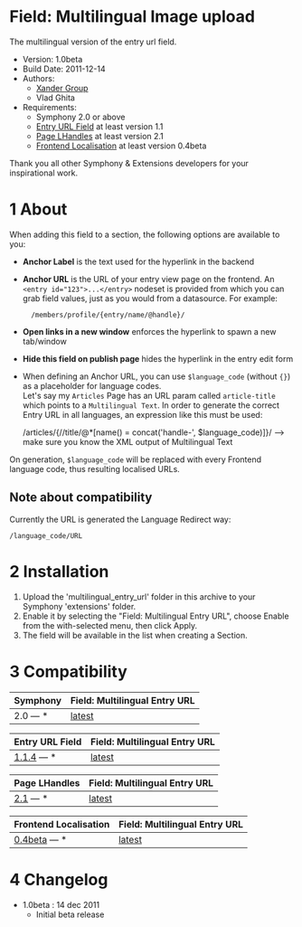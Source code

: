 Field: Multilingual Image upload
==============

The multilingual version of the entry url field.

* Version: 1.0beta
* Build Date: 2011-12-14
* Authors:
	- [Xander Group](http://www.xanderadvertising.com)
	- Vlad Ghita
* Requirements:
	- Symphony 2.0 or above
	- [Entry URL Field](https://github.com/vlad-ghita/image_upload) at least version 1.1
	- [Page LHandles](https://github.com/vlad-ghita/page_lhandles) at least version 2.1
	- [Frontend Localisation](https://github.com/vlad-ghita/frontend_localisation) at least version 0.4beta

Thank you all other Symphony & Extensions developers for your inspirational work.



# 1 About #

When adding this field to a section, the following options are available to you:

* **Anchor Label** is the text used for the hyperlink in the backend
* **Anchor URL** is the URL of your entry view page on the frontend. An `<entry id="123">...</entry>` nodeset is provided from which you can grab field values, just as you would from a datasource. For example:

		/members/profile/{entry/name/@handle}/

* **Open links in a new window** enforces the hyperlink to spawn a new tab/window
* **Hide this field on publish page** hides the hyperlink in the entry edit form
* When defining an Anchor URL, you can use `$language_code` (without `{}`) as a placeholder for language codes. <br />
Let's say my `Articles` Page has an URL param called `article-title` which points to a `Multilingual Text`. In order to generate the correct Entry URL in all languages, an expression like this must be used:

    /articles/{//title/@*[name() = concat('handle-', $language_code)]}/   --> make sure you know the XML output of Multilingual Text
    
On generation, `$language_code` will be replaced with every Frontend language code, thus resulting localised URLs.



## Note about compatibility ##

Currently the URL is generated the Language Redirect way:

    /language_code/URL



# 2 Installation #
 
1. Upload the 'multilingual_entry_url' folder in this archive to your Symphony 'extensions' folder.
2. Enable it by selecting the "Field: Multilingual Entry URL", choose Enable from the with-selected menu, then click Apply.
3. The field will be available in the list when creating a Section.



# 3 Compatibility #

   Symphony | Field: Multilingual Entry URL
------------|----------------
2.0 — *     | [latest](https://github.com/vlad-ghita/multilingual_entry_url)

Entry URL Field | Field: Multilingual Entry URL
----------------|----------------
[1.1.4](https://github.com/vlad-ghita/image_upload) — *     | [latest](https://github.com/vlad-ghita/multilingual_entry_url)

  Page LHandles | Field: Multilingual Entry URL
----------------|----------------
  [2.1](https://github.com/vlad-ghita/page_lhandles) — *     | [latest](https://github.com/vlad-ghita/multilingual_entry_url)
  
Frontend Localisation | Field: Multilingual Entry URL
----------------------|----------------
    [0.4beta](https://github.com/vlad-ghita/frontend_localisation) — *     | [latest](https://github.com/vlad-ghita/multilingual_entry_url)




# 4 Changelog #

- 1.0beta : 14 dec 2011
    * Initial beta release